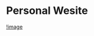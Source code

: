 # Personal Wesite
[!image](https://github.com/faitinchan/Personal_Website/blob/main/personal_website.png)
